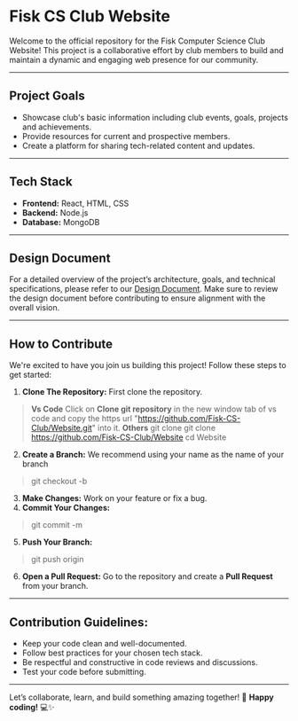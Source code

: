 # Fisk CS Club Website
Welcome to the official repository for the Fisk Computer Science Club Website! This project is a collaborative effort by club members to build and maintain a dynamic and engaging web presence for our community.
___
## Project Goals
- Showcase club's basic information including club events, goals, projects and achievements.
- Provide resources for current and prospective members.
- Create a platform for sharing tech-related content and updates.
___
## Tech Stack
- **Frontend:** React, HTML, CSS
- **Backend:** Node.js
- **Database:** MongoDB
___
## Design Document
For a detailed overview of the project’s architecture, goals, and technical specifications, please refer to our [Design Document](https://docs.google.com/document/d/1_Ax47U5CkTFAG3vH07Q4VB_3lxLvHmcKEJjc5d1A_nw/edit?usp=sharing).
Make sure to review the design document before contributing to ensure alignment with the overall vision.
___
## How to Contribute
We're excited to have you join us building this project! Follow these steps to get started:
1. **Clone The Repository:** First clone the repository.
> **Vs Code**
> Click on **Clone git repository** in the new window tab of vs code and copy the https url "https://github.com/Fisk-CS-Club/Website.git" into it.
> **Others**
> git clone git clone https://github.com/Fisk-CS-Club/Website
> cd Website

2. **Create a Branch:** We recommend using your name as the name of your branch
> git checkout -b <your branch>

3. **Make Changes:** Work on your feature or fix a bug.
4. **Commit Your Changes:**
> git commit -m <Commit message>
5. **Push Your Branch:**
> git push origin <your branch>
6. **Open a Pull Request:** Go to the repository and create a **Pull Request** from your branch.

___
## Contribution Guidelines:
- Keep your code clean and well-documented.
- Follow best practices for your chosen tech stack.
- Be respectful and constructive in code reviews and discussions.
- Test your code before submitting.

___
Let’s collaborate, learn, and build something amazing together! 🚀
**Happy coding!** 💻✨
